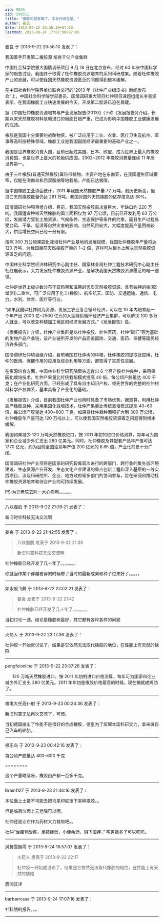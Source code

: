 ```yaml
---
aid: 9025
zid: 398511
title: "橡胶问题有解了。工业升级在望。"
author: 姜良
date: 2013-09-22 20:56:10+07:00
lastmod: 2013-09-24 17:07:00+07:00
---
```


姜良 于 2013-9-22 20:56:10 发表了：

我国着手开发第二橡胶源 培育千亿产业集群

中国社会科学院重大国情调研项目 9 月 18 日在北京宣布，经过 60 年来中国科学家的艰苦试验，我国终于取得了杜仲橡胶资源培育的系列科研成果。随着杜仲橡胶产业的发展，可以使我国天然橡胶资源匮乏的问题得到根本缓解。

在中国社会科学院等单位联合举行的“2013 年《杜仲产业绿皮书》新闻发布会”上，中国社会科学院学部委员、国情调研重大项目杜仲项目课题组组长李景源表示，在我国橡胶工业快速发展的今天，开发第二胶源已迫在眉睫。

据《中国杜仲橡胶资源培育与产业发展报告(2013)》(下称《发展报告》)介绍，长期以来天然橡胶材料依赖进口的局面日趋严重，已成为影响中国橡胶工业健康发展的瓶颈。

橡胶是我国十分重要的战略物资，被广泛应用于工业、农业、医疗卫生及航空、军事等高科技特殊领域。橡胶工业是我国国民经济最重要的基础产业之一。

我国是世界橡胶消费大国，目前已超过美国、日本、欧盟，成为世界上最大的橡胶消费国，也是世界上最大的轮胎供应国。2002~2012 年橡胶消费量连续 11 年居世界第一。

由于三叶橡胶(普通天然橡胶)属热带植物，主要产地在东南亚，在我国适生区域很窄，仅能在海南岛和西双版纳等地栽培，产能已达极限。

据中国橡胶工业协会统计，2011 年我国天然橡胶产量 72 万吨，创历史新高，但进口天然橡胶数量仍达 281 万吨，我国对国外天然橡胶的依存度高达 80%。

国情调研杜仲项目组介绍，目前，我国天然橡胶需求量巨大，年缺口约 220 万吨。我国适宜种植天然橡胶的国土面积仅为 97 万公顷，目前已开发利用 63 万公顷，发展潜力受到土地资源、气候条件、生态保护等条件的约束，而且生产过程易受台风、干旱、低温等自然灾害的影响，自然风险较大，大幅度提高产量困难较大，供给增长空间已经十分有限。

按照 300 万公顷果园化栽培杜仲产业基地的发展规模，我国杜仲橡胶年产量将达 120 万吨，为我国目前天然橡胶产量的 1~2 倍，这样可从根本上解决天然橡胶资源匮乏的问题。

中国林业科学院经济林研究中心副主任、国家林业局杜仲工程技术研究中心副主任杜红岩表示，大力发展杜仲橡胶资源产业，是解决我国天然橡胶资源匮乏的唯一途径。

杜仲是世界上极少数分布于亚热带和温带的优质天然橡胶资源，具有独特的橡(胶)塑(料)二重性，可广泛应用于化工(橡胶)、航空航天、国防、交通运输、通信、电力、水利、体育、医疗等行业。

“如果我国以杜仲树为资源，发展工农业复合循环经济，可以在 10 年内培育起一个年产出 2000 亿~2500 亿元的大型绿色循环经济产业集群，可以解决 100 多万人就业，可以改变种植加工地区的经济发展方式。”《发展报告》说。

《发展报告》介绍，杜仲产业集群是以杜仲橡胶、杜仲医药、杜仲“碳汇”等为基础的生物产品产业链，该产业链所开发的产品涵盖国防、交通、医药、保健等国民经济许多部门。

国情调研杜仲项目组介绍，目前我国在杜仲树的种植，杜仲橡胶的提取及应用，杜仲的医用、保健作用的应用及综合利用等方面，都取得了实质性进展。

在资源培育方面，中国林业科学研究院牵头选育出 6 个高产胶杜仲良种，采用果园化栽培技术，杜仲产果量比传统栽培模式提高 40 倍，每公顷产胶量达 400 千克；在产业化研究方面，已经形成了具有自主知识产权、领先世界的完整的杜仲材料科学产权体系，基本具备了产业化的基础。

《发展报告》介绍，目前我国杜仲产业也同时具备了市场优势。据测算，利用杜仲高产橡胶良种，采用果园化栽培技术，杜仲产果量比传统栽培模式提高 40~60 倍，每公顷产胶量达 400~600 千克。如果将杜仲栽种面积扩大到 300 万公顷，杜仲橡胶年产量可达 120 万吨以上，可以使我国天然橡胶资源匮乏问题得到根本缓解。

我国如果减少 120 万吨天然橡胶进口，按 2011 年初的进口价格测算，每年可为国家和企业减少外汇支出 280 亿美元。同时，杜仲橡胶及其配套产品年产值可达 1770 亿元，约为目前全国油茶年产值 200 亿元的 8.85 倍，产业化前景十分广阔。

国情调研杜仲产业项目是国家的研究智库首次进行的跨部门、跨行业的集生态环境建设、生态资源产业开发、生态文化产业建设的重点创新工程和深入基层的一线实践项目，涉及科研院所、企业、地方政府等多部门的协同参与，旨在研究和推动杜仲橡胶资源培育和综合产业的可持续发展。

PS:为元老院去除一大心病啊。。。。。。

---

八块腹肌 于 2013-9-22 21:39:21 发表了：

新旧时空科技无法交流啊

---

姜良 于 2013-9-22 21:42:55 发表了：

> 八块腹肌 发表于 2013-9-22 21:39
>
> 新旧时空科技无法交流啊

杜仲橡胶已经开发了几十年了。。。。。。。

你就当作某个穿越者穿的时候带了当时的最新成果和种子过来好了。。。。。

---

如水般飞舞 于 2013-9-22 22:02:21 发表了：

> 姜良 发表于 2013-9-22 21:42
>
> 杜仲橡胶已经开发了几十年了。。。。。。。

当初讨论一通，结论是橡胶树最好，其它都有各种各样的问题

---

火箭人 于 2013-9-22 22:17:36 发表了：

杜仲胶一开始就讨论了，结果是它依然无法取代橡胶的地位，在性能上有天然的缺陷

---

pengfeionline 于 2013-9-22 23:37:26 发表了：

&nbsp; &nbsp;&nbsp; &nbsp;120 万吨天然橡胶进口，按 2011 年初的进口价格测算，每年可为国家和企业减少外汇支出 280 亿美元。2011 年年初是橡胶价格最高的时候。现在搞就成鸡肋了。

---

难堪大任高仆射 于 2013-9-23 00:24:36 发表了：

新旧时空无法再次交流了，可惜。

当初德国搞出了性能不是很好的合成橡胶，德皇为了炫耀本国科研实力，拿来做自己汽车的轮胎。

---

极乐鸟 于 2013-9-23 00:42:16 发表了：

每公顷产胶量达 400~600 千克

========

这个产量略低呀，橡胶亩产都一百多千克。

---

Brain1127 于 2013-9-23 21:46:16 发表了：

本位面上土鳖不可能去把马来印尼抢下来种橡胶。。

但是临高位面上元老院可以啊。

杜仲还是让它作为药材大力栽培吧。。

杜仲“治腰脊酸疼，足膝痿弱，小便余沥，阴下湿痒，” 宅男撸多了可以吃吃。

---

风舞雪飘零 于 2013-9-24 16:57:07 发表了：

> 火箭人 发表于 2013-9-22 22:17
>
> 杜仲胶一开始就讨论了，结果是它依然无法取代橡胶的地位，在性能上有天然的缺陷

愿闻其详

---

barbarrossa 于 2013-9-24 17:07:16 发表了：

社科院的报告。。。

---

